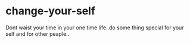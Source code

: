# change-your-self
Dont waist your time in your one time life..do some thing special for your self and for other peaple..
